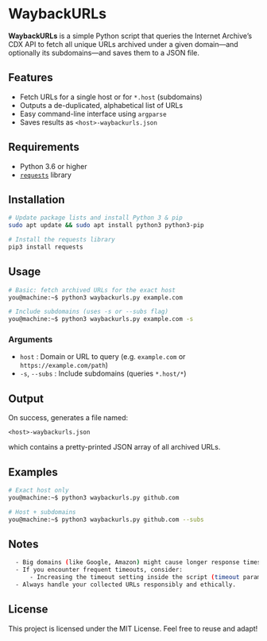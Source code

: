 # WaybackURLs

**WaybackURLs** is a simple Python script that queries the Internet Archive’s CDX API to fetch all unique URLs archived under a given domain—and optionally its subdomains—and saves them to a JSON file.

## Features

- Fetch URLs for a single host or for `*.host` (subdomains)
- Outputs a de-duplicated, alphabetical list of URLs
- Easy command-line interface using `argparse`
- Saves results as `<host>-waybackurls.json`

## Requirements

- Python 3.6 or higher
- [`requests`](https://pypi.org/project/requests/) library

## Installation

```bash
# Update package lists and install Python 3 & pip
sudo apt update && sudo apt install python3 python3-pip

# Install the requests library
pip3 install requests
```

## Usage

```bash
# Basic: fetch archived URLs for the exact host
you@machine:~$ python3 waybackurls.py example.com

# Include subdomains (uses -s or --subs flag)
you@machine:~$ python3 waybackurls.py example.com -s
```

### Arguments

- `host` : Domain or URL to query (e.g. `example.com` or `https://example.com/path`)
- `-s`, `--subs` : Include subdomains (queries `*.host/*`)

## Output

On success, generates a file named:

```
<host>-waybackurls.json
```

which contains a pretty-printed JSON array of all archived URLs.

## Examples

```bash
# Exact host only
you@machine:~$ python3 waybackurls.py github.com

# Host + subdomains
you@machine:~$ python3 waybackurls.py github.com --subs
```
## Notes
```bash
  - Big domains (like Google, Amazon) might cause longer response times or timeout.
  - If you encounter frequent timeouts, consider:
      - Increasing the timeout setting inside the script (timeout parameter).
  - Always handle your collected URLs responsibly and ethically.
```

## License

This project is licensed under the MIT License. Feel free to reuse and adapt!

